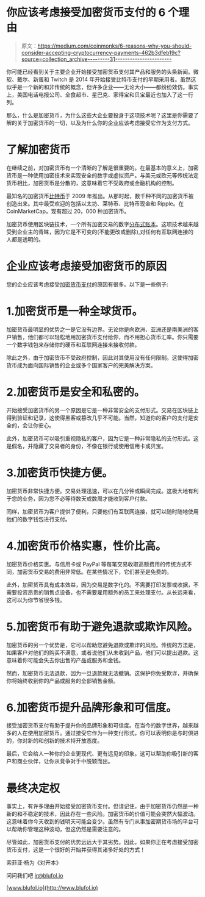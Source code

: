 # 你应该考虑接受加密货币支付的 6 个理由

> 原文：<https://medium.com/coinmonks/6-reasons-why-you-should-consider-accepting-cryptocurrency-payments-462b3dfeb19c?source=collection_archive---------31----------------------->

你可能已经看到关于主要企业开始接受加密货币支付其产品和服务的头条新闻。微软、戴尔、新蛋和 Twitch 是 2014 年开始接受比特币支付的早期采用者。虽然这似乎是一个新的和非传统的概念，但许多企业——无论大小——都纷纷效仿。事实上，美国电话电报公司、全食超市、星巴克、家得宝和贝宝最近也加入了这一行列。

那么，什么是加密货币，为什么这些大企业要投身于这项技术呢？这里是你需要了解的关于加密货币的一切，以及为什么你的企业应该考虑接受它作为支付方式。

# 了解加密货币

在继续之前，对加密货币有一个清晰的了解是很重要的。在最基本的意义上，加密货币是一种使用加密技术来实现安全的数字或虚拟资产。与美元或欧元等传统法定货币相比，加密货币是分散的，这意味着它不受政府或金融机构的控制。

最知名的加密货币[比特币](https://blufol.io/bitcoin-what-is-it-and-how-does-it-work/)于 2009 年推出。从那时起，数千种不同的加密货币被创造出来。其中最受欢迎的包括以太坊、莱特币、比特币现金和 Ripple。在 CoinMarketCap，现有超过 20，000 种加密货币。

加密货币使用区块链技术，一个所有加密交易的数字[分布式账本](https://blufol.io/what-is-a-dlt-in-blockchain/)。这项技术越来越受到企业主的青睐，因为它是不可变的(不能更改或删除),对任何有互联网连接的人都是透明的。

# 企业应该考虑接受加密货币的原因

您的企业应该考虑接受[加密货币支付](https://www.hourly.io/post/considering-paying-employees-in-cryptocurrency)的原因有很多。以下是一些例子:

# 1.加密货币是一种全球货币。

加密货币最明显的优势之一是它没有边界。无论你是向欧洲、亚洲还是南美洲的客户销售，他们都可以轻松地用加密货币支付给你，而不用担心货币汇率。你只需要一个数字钱包来存储你的硬币和互联网连接来接收付款。

除此之外，由于加密货币不受政府控制，因此对其使用没有任何限制。这使得加密货币成为面向国际销售的企业或多个国家客户的完美解决方案。

# 2.加密货币是安全和私密的。

开始接受加密货币的另一个原因是它是一种非常安全的支付形式。交易在区块链上得到验证和记录，这使得黑客或篡改几乎不可能。当然，知道你的客户的支付是安全的，会让你安心。

此外，加密货币可以吸引重视隐私的客户，因为它是一种非常隐私的支付形式。这是假名，并隐藏了交易者的身份，不像在银行或使用信用卡或贝宝。

# 3.加密货币快捷方便。

加密货币非常快捷方便。交易处理迅速，可以在几分钟或瞬间完成。这极大地有利于您的业务，因为您不必等待数天或数周才能收到客户付款。

同样，加密货币为客户提供了便利，只要他们有互联网连接，就可以随时随地使用他们的数字钱包进行支付。

# 4.加密货币价格实惠，性价比高。

加密货币价格实惠。与信用卡或 PayPal 等每笔交易收取高额费用的传统方式不同，加密货币交易的费用非常低。在某些情况下，它们甚至是免费的。

此外，加密货币具有成本效益，因为交易是数字化的。不需要打印发票或收据，不需要投资昂贵的销售点设备，也不需要雇用额外的员工来处理支付。从长远来看，这可以为你节省很多钱。

# 5.加密货币有助于避免退款或欺诈风险。

加密货币的另一个优势是，它可以帮助您避免退款或欺诈的风险。传统的方法是，如果客户对他们的购买不满意，或者说他们从未收到产品，他们可以提出退款。这意味着你可能会失去你出售的产品或服务和金钱。

然而，加密货币无法退款，因为一旦退款就无法撤销。这保护你免受欺诈，并确保你将始终收到你的产品或服务的全部销售金额。

# 6.加密货币提升品牌形象和可信度。

接受加密货币支付有助于提升你的品牌形象和可信度。在当今的数字世界，越来越多的人在使用加密货币。通过接受它作为一种支付形式，你可以表明你是与时俱进的，你对新的和创新的技术持开放态度。

最后，它会给人一种你的企业更现代、更有远见的印象。这可以帮助你吸引新的客户和商业伙伴，让你从竞争对手中脱颖而出。

# 最终决定权

事实上，有许多理由开始接受加密货币支付。但请记住，由于加密货币仍然是一种新的和不稳定的技术，因此存在一些风险。加密货币的价值可能会突然大幅波动。这意味着你今天收到的钱明天可能会变少。虽然有专门从事加密期货市场的平台可以帮助你管理这种波动，但这仍然是需要注意的。

尽管如此，加密货币支付的优势远远大于其劣势。因此，如果你正在考虑接受加密货币支付，这是一个很好的开始并获得其诸多好处的方式！

索菲亚·杨为《对开本》

问问我们吧 [ir@blufol.io](http://ir@blufol.io)

[www.blufol.io](http://www.blufol.io)